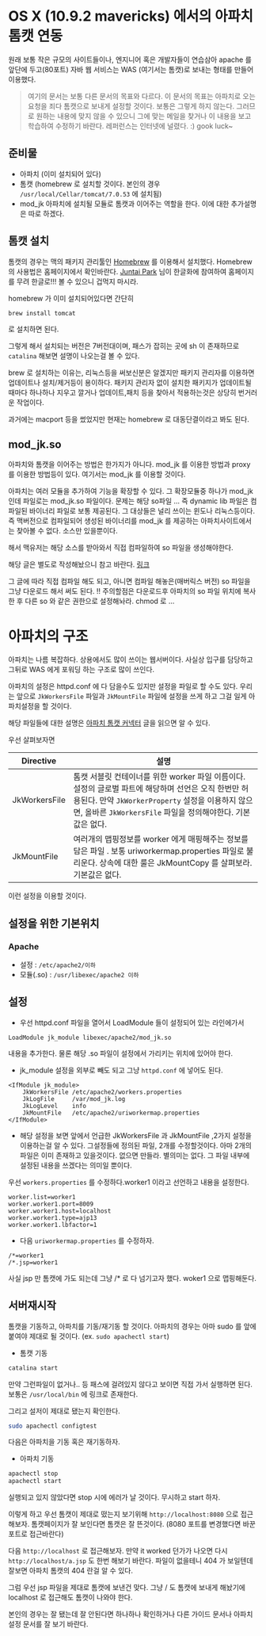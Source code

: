 # OS X (10.9.2 mavericks) 에서의 아파치 톰캣 연동

원래 보통 작은 규모의 사이트들이나, 엔지니어 혹은 개발자들이 연습삼아 apache 를 앞단에 두고(80포트) 자바 웹 서비스는 WAS (여기서는 톰캣)로 보내는 형태를 만들어 이용했다. 

>여기의 문서는 보통 다른 문서의 목표와 다르다. 이 문서의 목표는 아파치로 오는 요청을 죄다 톰캣으로 보내게 설정할 것이다. 보통은 그렇게 하지 않는다. 그러므로 원하는 내용에 맞지 않을 수 있으니 그에 맞는 메일을 찾거나 이 내용을 보고 학습하여 수정하기 바란다. 레퍼런스는 인터넷에 널렸다. :) gook luck~

## 준비물
- 아파치 (이미 설치되어 있다)
- 톰캣 (homebrew 로 설치할 것이다. 본인의 경우 `/usr/local/Cellar/tomcat/7.0.53` 에 설치됨)
- mod_jk 아파치에 설치될 모듈로 톰캣과 이어주는 역할을 한다. 이에 대한 추가설명은 따로 하겠다.


## 톰캣 설치 
톰캣의 경우는 맥의 패키지 관리툴인 [Homebrew](http://brew.sh) 를 이용해서 설치했다.
Homebrew 의 사용법은 홈페이지에서 확인바란다. [Juntai Park](http://rkjun.wordpress.com/) 님이 한글화에 참여하여 홈페이지를 무려 한글로!!! 볼 수 있으니 겁먹지 마시라. 

homebrew 가 이미 설치되어있다면 간단히

``` basg
brew install tomcat 
```

로 설치하면 된다.

그렇게 해서 설치되는 버전은 7버전대이며, 패스가 잡히는 곳에 sh 이 존재하므로 `catalina` 해보면 설명이 나오는걸 볼 수 있다.

brew 로 설치하는 이유는, 리눅스등을 써보신분은 알겠지만 패키지 관리자를 이용하면 업데이트나 설치/제거등이 용이하다. 패키지 관리자 없이 설치한 패키지가 업데이트될때마다 하나하나 지우고 깔거나 업데이트,패치 등을 찾아서 적용하는것은 상당히 번거러운 작업이다. 

과거에는 macport 등을 썼었지만 현재는 homebrew 로 대동단결이라고 봐도 된다. 

## mod_jk.so
아파치와 톰캣을 이어주는 방법은 한가지가 아니다. mod_jk 를 이용한 방법과 proxy 를 이용한 방법등이 있다. 여기서는 mod_jk 를 이용할 것이다.

아파치는 여러 모듈을 추가하여 기능을 확장할 수 있다. 그 확장모듈중 하나가 mod_jk 인데 파일로는 mod_jk.so 파일이다. 문제는 해당 so파일 ... 즉 dynamic lib 파일은 컴파일된 바이너리 파일로 보통 제공된다. 그 대상들은 널리 쓰이는 윈도나 리눅스등이다. 즉 맥버전으로 컴파일되어 생성된 바이너리를 mod_jk 를 제공하는 아파치사이트에서는 찾아볼 수 없다. 소스만 있을뿐이다. 

해서 맥유저는 해당 소스를 받아와서 직접 컴파일하여 so 파일을 생성해야한다. 

해당 글은 별도로 작성해놨으니 참고 바란다. [링크](https://github.com/yakmoz/ref/tree/master/mod_jk)

그 글에 따라 직접 컴파일 해도 되고, 아니면 컴파일 해놓은(매버릭스 버전) so 파일을 그냥 다운로드 해서 써도 된다. 
!! 주의할점은 다운로드후 아파치의 so 파일 위치에 복사한 후 다른 so 와 같은 권한으로 설정해놔라. chmod 로 ...

# 아파치의 구조
아파치는 나름 복잡하다. 상용에서도 많이 쓰이는 웹서버이다. 사실상 입구를 담당하고 그뒤로 WAS 에게 포워딩 하는 구조로 많이 쓰인다.

아파치의 설정은 httpd.conf 에 다 담을수도 있지만 설정을 파일로 할 수도 있다. 
우리는 앞으로 `JkWorkersFile` 파일과 `JkMountFile` 파일에 설정을 쓰게 하고 그걸 일게 아파치설정을 할 것이다.

해당 파일들에 대한 설명은 [아파치 톰캣 커넥터](http://tomcat.apache.org/connectors-doc/reference/apache.html) 글을 읽으면 알 수 있다. 

우선 살펴보자면

|Directive | 설명 |
---|---
JkWorkersFile| 톰캣 서블릿 컨테이너를 위한 worker 파일 이름이다. 설정의 글로벌 파트에 해당하며 선언은 오직 한번만 허용된다. 만약 `JkWorkerProperty` 설정을 이용하지 않으면, 올바른 `JkWorkersFile` 파일을 정의해야한다. 기본값은 없다.
JkMountFile| 여러개의 맵핑정보를 worker 에게 매핑해주는 정보를 담은 파일 . 보통 uriworkermap.properties 파일로 불리운다. 상속에 대한 룰은 JkMountCopy 를 살펴보라. 기본값은 없다. 

이런 설정을 이용할 것이다. 
 

## 설정을 위한 기본위치

### Apache
- 설정 : `/etc/apache2/이하`
- 모듈(.so) : `/usr/libexec/apache2 이하 `


## 설정
- 우선 httpd.conf 파일을 열어서 LoadModule 들이 설정되어 있는 라인에가서 

```
LoadModule jk_module libexec/apache2/mod_jk.so
```
내용을 추가한다. 물론 해당 .so 파일이 설정에서 가리키는 위치에 있어야 한다.

- jk_module 설정을 외부로 빼도 되고 그냥 `httpd.conf` 에 넣어도 된다. 

```
<IfModule jk_module>
    JkWorkersFile /etc/apache2/workers.properties
    JkLogFile     /var/mod_jk.log
    JkLogLevel    info
    JkMountFile   /etc/apache2/uriworkermap.properties
</IfModule>
```

- 해당 설정을 보면 앞에서 언급한 JkWorkersFile 과 JkMountFile ,2가지 설정을 이용하는걸 알 수 있다. 그설정들에 정의된 파일, 2개를 수정할것이다. 아마 2개의 파일은 이미 존재하고 있을것이다. 없으면 만들라. 별의미는 없다. 그 파일 내부에 설정된 내용을 쓰겠다는 의미일 뿐이다.

우선 `workers.properties` 를 수정하다.worker1 이라고 선언하고 내용을 설정한다.

```
worker.list=worker1
worker.worker1.port=8009
worker.worker1.host=localhost
worker.worker1.type=ajp13
worker.worker1.lbfactor=1
```
    

- 다음 `uriworkermap.properties` 를 수정하자.
```
/*=worker1
/*.jsp=worker1
```
사실 jsp 만 톰캣에 가도 되는데 그냥 /* 로 다 넘기고자 했다. woker1 으로 맵핑해둔다.


## 서버재시작
톰캣을 기동하고, 아파치를 기동/재기동 할 것이다.
아파치의 경우는 아마 sudo 를 앞에 붙여야 제대로 될 것이다. (ex. `sudo apachectl start`)

- 톰캣 기동

``` bash
catalina start
```
만약 그런파일이 없거나.. 등 패스에 걸려있지 않다고 보이면 직접 가서 실행하면 된다. 보통은 `/usr/local/bin` 에 링크로 존재한다.

그리고 설저이 제대로 됐는지 확인한다.

``` bash
sudo apachectl configtest
```

다음은 아파치을 기동 혹은 재기동하자.

- 아파치 기동

``` bash
apachectl stop
apachectl start
```

실행되고 있지 않았다면 stop 시에 에러가 날 것이다. 무시하고 start 하자.


이렇게 하고 우선 톰캣이 제대로 떴는지 보기위해 `http://localhost:8080` 으로 접근해보자. 톰캣페이지가 잘 보인다면 톰캣은 잘 뜬것이다. (8080 포트를 변경했다면 바꾼 포트로 접근바란다)

다음 `http://localhost` 로 접근해보자. 만약 it worked 던가가 나오면 다시 `http://localhost/a.jsp` 도 한번 해보기 바란다. 파일이 없을테니 404 가 보일텐데 잘보면 아파치 톰캣의 404 란걸 알 수 있다.

그럼 우선 jsp 파일을 제대로 톰캣에 보낸건 맞다. 그냥 / 도 톰캣에 보내게 해놨기에 localhost 로 접근해도 톰캣이 나와야 한다. 

본인의 경우는 잘 됐는데 잘 안된다면 하나하나 확인하거나 다른 가이드 문서나 아파치 설정 문서를 잘 보기 바란다. 
